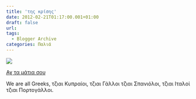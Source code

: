 ```yaml
---
title: 'της κρίσης'
date: 2012-02-21T01:17:00.001+01:00
draft: false
url: 
tags:
  - Blogger Archive
categories: Παλιά
---
```


[![](https://blogger.googleusercontent.com/img/b/R29vZ2xl/AVvXsEgTe7wgGE_N2bPUdkaqqP3DKGVSJcPzIGidwDolKlZsEMl6DfuhByzh_ervctIGZ5Xt5XnyrjYRrJQF29qUM7-7X-xlZ8AUkST9-g4r3qKTfhyphenhyphenc6DFJbVt5UW5uWX7O_On24b4I8shBR00/s320/capucino.png)](https://blogger.googleusercontent.com/img/b/R29vZ2xl/AVvXsEgTe7wgGE_N2bPUdkaqqP3DKGVSJcPzIGidwDolKlZsEMl6DfuhByzh_ervctIGZ5Xt5XnyrjYRrJQF29qUM7-7X-xlZ8AUkST9-g4r3qKTfhyphenhyphenc6DFJbVt5UW5uWX7O_On24b4I8shBR00/s1600/capucino.png)

  

  

[Αχ τα μάτια σου](http://youtu.be/T-rP0ApxG9Q)

  

  

We are all Greeks, τζιαι Κυπραίοι, τζιαι Γάλλοι τζιαι Σπανιόλοι, τζιαι Ιταλοί τζιαι Πορτογάλλοι.
